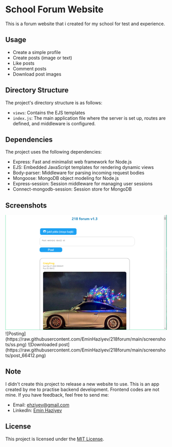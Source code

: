 # School Forum Website
This is a forum website that i created for my school for test and experience.


## Usage

- Create a simple profile
- Create posts (image or text)
- Like posts
- Comment posts
- Download post images

## Directory Structure

The project's directory structure is as follows:

- `views`: Contains the EJS templates
- `index.js`: The main application file where the server is set up, routes are defined, and middleware is configured.

## Dependencies

The project uses the following dependencies:

- Express: Fast and minimalist web framework for Node.js
- EJS: Embedded JavaScript templates for rendering dynamic views
- Body-parser: Middleware for parsing incoming request bodies
- Mongoose: MongoDB object modeling for Node.js
- Express-session: Session middleware for managing user sessions
- Connect-mongodb-session: Session store for MongoDB
  
## Screenshots

<img src="https://raw.githubusercontent.com/EminHaziyev/218forum/main/screenshots/ss1.png" width="720"/>
![Posting](https://raw.githubusercontent.com/EminHaziyev/218forum/main/screenshots/ss.png)
![Downloaded post](https://raw.githubusercontent.com/EminHaziyev/218forum/main/screenshots/post_66412.png)

## Note
I didn't create this project to release a new website to use. This is an app created by me to practise backend development. Frontend codes are not mine. If you have feedback, feel free to send me:
- Email: ehziyev@gmail.com
- LinkedIn: [Emin Haziyev](https://linkedin.com/in/eminhaziyev)

## License

This project is licensed under the [MIT License](LICENSE).

